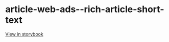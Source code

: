 # article-web-ads--rich-article-short-text

[View in storybook](https://raw.githack.com/Independent-Digital-News-and-Media-Ltd/indy-pwamp-sb/PR-2062-sb/index.html?path=/story/article-web-ads--rich-article-short-text)